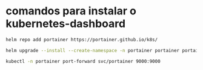 # comandos para instalar o kubernetes-dashboard

```bash
helm repo add portainer https://portainer.github.io/k8s/

helm upgrade --install --create-namespace -n portainer portainer portainer/portainer --set tls.force=true

kubectl -n portainer port-forward svc/portainer 9000:9000
```